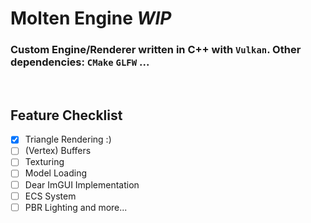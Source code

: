 # Molten Engine ***WIP***

### Custom Engine/Renderer written in C++ with `Vulkan`. Other dependencies: `CMake` `GLFW` ...

<br>

## Feature Checklist
- [x] Triangle Rendering :)
- [ ] (Vertex) Buffers
- [ ] Texturing
- [ ] Model Loading
- [ ] Dear ImGUI Implementation
- [ ] ECS System
- [ ] PBR Lighting 
and more...